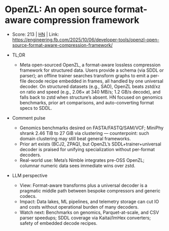 # OpenZL: An open source format-aware compression framework

- Score: 213 | [HN](https://news.ycombinator.com/item?id=45492803) | Link: https://engineering.fb.com/2025/10/06/developer-tools/openzl-open-source-format-aware-compression-framework/

- TL;DR
  - Meta open-sourced OpenZL, a format-aware lossless compression framework for structured data. Users provide a schema (via SDDL or parser); an offline trainer searches transform graphs to emit a per-file decode recipe embedded in frames, all handled by one universal decoder. On structured datasets (e.g., SAO), OpenZL beats zstd/xz on ratio and speed (e.g., 2.06× at 340 MB/s; 1.2 GB/s decode), and falls back to zstd when structure’s absent. HN focused on genomics benchmarks, prior art comparisons, and auto-converting format specs to SDDL.

- Comment pulse
  - Genomics benchmarks desired on FASTA/FASTQ/SAM/VCF; MiniPhy shrank 2.46 TiB to 27 GiB via clustering — counterpoint: such domain clustering may still beat general frameworks.
  - Prior art exists (BCJ2, ZPAQ), but OpenZL’s SDDL+trainer+universal decoder is praised for unifying specialization without per-format decoders.
  - Real-world use: Meta’s Nimble integrates pre-OSS OpenZL; columnar numeric data sees immediate wins over zstd.

- LLM perspective
  - View: Format-aware transforms plus a universal decoder is a pragmatic middle path between bespoke compressors and generic codecs.
  - Impact: Data lakes, ML pipelines, and telemetry storage can cut IO and costs without operational burden of many decoders.
  - Watch next: Benchmarks on genomics, Parquet-at-scale, and CSV parser speedups; SDDL coverage via Kaitai/ImHex converters; safety of embedded decode recipes.
